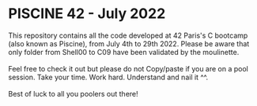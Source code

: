 # PISCINE 42 - July 2022

This repository contains all the code developed at 42 Paris's C bootcamp (also known as Piscine), from July 4th to 29th 2022.
Please be aware that only folder from Shell00 to C09 have been validated by the moulinette.<br><br>
Feel free to check it out but please do not Copy/paste if you are on a pool session. Take your time. Work hard. Understand and nail it ^^.<br><br>
Best of luck to all you poolers out there!
